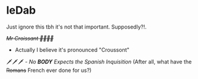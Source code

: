 # leDab 
Just ignore this tbh it's not that important.
Supposedly?!.

~~*Mr Croissant 🥐🥐🥐🥐*~~
 - Actually I believe it's pronounced "Croussont"

🗡️🗡️🗡️ *- No **BODY** Expects the Spanish Inquisition*
(After all, what have the ~~Romans~~ French ever done for us?)
